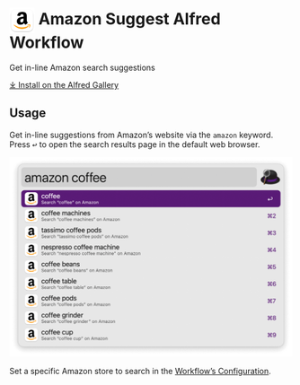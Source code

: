 # <img src='Workflow/icon.png' width='45' align='center' alt='icon'> Amazon Suggest Alfred Workflow

Get in-line Amazon search suggestions

[⤓ Install on the Alfred Gallery](https://alfred.app/workflows/alfredapp/amazon-suggest)

## Usage

Get in-line suggestions from Amazon’s website via the `amazon` keyword. Press <kbd>↩&#xFE0E;</kbd> to open the search results page in the default web browser.

![Amazon search for Streamdeck](Workflow/images/about/amazon-suggest.png)

Set a specific Amazon store to search in the [Workflow’s Configuration](https://www.alfredapp.com/help/workflows/user-configuration/).
